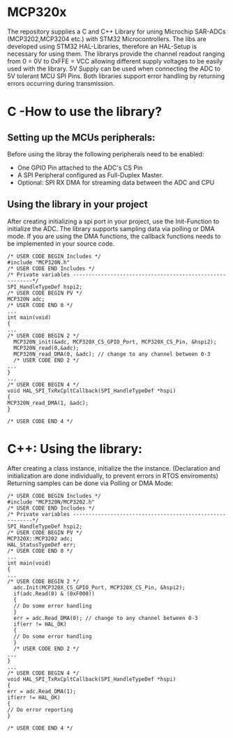 # MCP320x
The repository supplies a C and C++ Library for uning Microchip SAR-ADCs (MCP3202,MCP3204  etc.)
with STM32 Microcontrollers. The libs are developed using STM32 HAL-Libraries, therefore an HAL-Setup is necessary
for using them.
The librarys provide the channel readout ranging from 0 = 0V to 0xFFE = VCC allowing different supply voltages to be easily used with 
the library. 5V Supply can be used when connecting the ADC to 5V tolerant MCU SPI Pins.
Both libraries support error handling by returning errors occurring during transmission.

# C -How to use the library?
## Setting up the MCUs peripherals:
Before using the libray the following peripherals need to be enabled:
- One GPIO Pin attached to the ADC's CS Pin
- A SPI Peripheral configured as Full-Duplex Master.
- Optional: SPI RX DMA for streaming data between the ADC and CPU

## Using the library in your project
After creating initializing a spi port in your project, use the Init-Function to initialize the ADC. The library supports sampling data
via polling or DMA mode. If you are using the DMA functions, the callback functions needs to be implemented in your source code.
```
/* USER CODE BEGIN Includes */
#include "MCP320N.h"
/* USER CODE END Includes */
/* Private variables ---------------------------------------------------------*/
SPI_HandleTypeDef hspi2;
/* USER CODE BEGIN PV */
MCP320N adc;
/* USER CODE END 0 */
...
int main(void)
{
...
/* USER CODE BEGIN 2 */
  MCP320N_init(&adc, MCP320X_CS_GPIO_Port, MCP320X_CS_Pin, &hspi2);
  MCP320N_read(0,&adc);
  MCP320N_read_DMA(0, &adc); // change to any channel between 0-3
  /* USER CODE END 2 */
...
}
...
/* USER CODE BEGIN 4 */
void HAL_SPI_TxRxCpltCallback(SPI_HandleTypeDef *hspi)
{
MCP320N_read_DMA(1, &adc);
}

/* USER CODE END 4 */
```
# C++: Using the library:
After creating a class instance, initialize the the instance. (Declaration and initialization are done individually, to prevent errors in RTOS enviroments)
Returning samples can be done via Polling or DMA Mode:
```
/* USER CODE BEGIN Includes */
#include "MCP320N/MCP3202.h"
/* USER CODE END Includes */
/* Private variables ---------------------------------------------------------*/
SPI_HandleTypeDef hspi2;
/* USER CODE BEGIN PV */
MCP320X::MCP3202 adc;
HAL_StatusTypeDef err;
/* USER CODE END 0 */
...
int main(void)
{
...
/* USER CODE BEGIN 2 */
  adc.Init(MCP320X_CS_GPIO_Port, MCP320X_CS_Pin, &hspi2);
  if(adc.Read(0) & (0xF000))
  {
  // Do some error handling
  }
  err = adc.Read_DMA(0); // change to any channel between 0-3
  if(err != HAL_OK)
  {
  // Do some error handling
  }
  /* USER CODE END 2 */
...
}
...
/* USER CODE BEGIN 4 */
void HAL_SPI_TxRxCpltCallback(SPI_HandleTypeDef *hspi)
{
err = adc.Read_DMA(1);
if(err != HAL_OK)
{
// Do error reporting
}

/* USER CODE END 4 */
```
